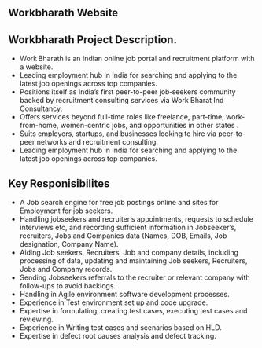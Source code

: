 <html lang="en">
  <body>
  <h2> Workbharath Website </h2>

    
  <section>
    <h2>Workbharath Project Description.</h2>
    <ul>
      <li>Work Bharath is an Indian online job portal and recruitment platform with a website.</li>
      <li>Leading employment hub in India for searching and applying to the latest job openings across top companies.</li>
      <li>Positions itself as India’s first peer-to-peer job‑seekers community backed by recruitment consulting services via Work Bharat Ind Consultancy.</li>
      <li>Offers services beyond full-time roles like freelance, part-time, work-from-home, women-centric jobs, and opportunities in other states .</li>
      <li>Suits employers, startups, and businesses looking to hire via peer-to-peer networks and recruitment consulting.</li>
      <li>Leading employment hub in India for searching and applying to the latest job openings across top companies.</li>
    </ul>
  </section>

 <section>
    <h2>Key Responisibilites</h2>
   <ul>
<li>A Job search engine for free job postings online and sites for Employment for job seekers.</li>
<li>Handling jobseekers and recruiter’s appointments, requests to schedule interviews etc, and recording sufficient information in Jobseeker’s, recruiters, Jobs and Companies data (Names, DOB, Emails, Job designation, Company Name).</li>
<li>Aiding Job seekers, Recruiters, Job and company details, including processing of data, updating and maintaining Job seekers, Recruiters, Jobs and Company records.</li>
<li>Sending Jobseekers referrals to the recruiter or relevant company with follow-ups to avoid backlogs.</li>
<li>Handling in Agile environment software development processes.</li>
<li>Experience in Test environment set up and code upgrade.</li>
<li>Expertise in formulating, creating test cases, executing test cases and reviewing.</li>
<li>Experience in Writing test cases and scenarios based on HLD.</li>
<li>Expertise in defect root causes analysis and defect tracking.</li>
</ul>
 </section>

 </body>
 </html>

